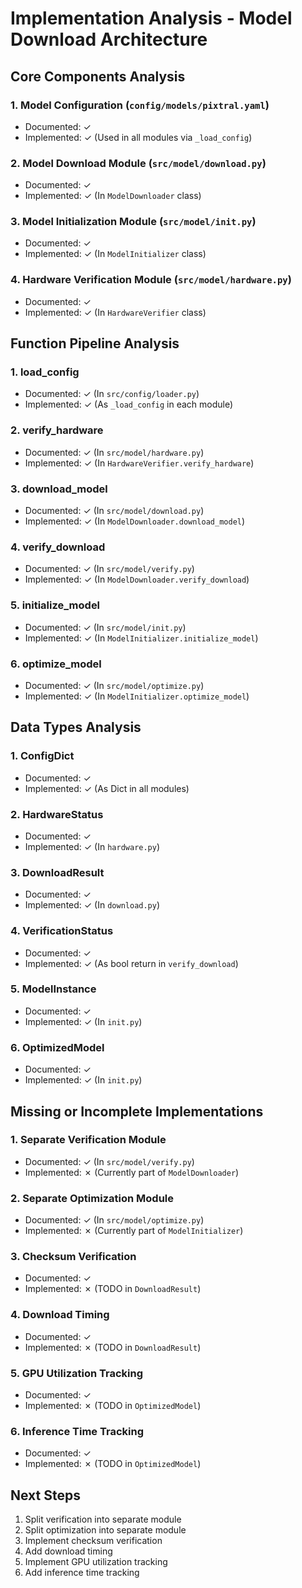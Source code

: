 # Implementation Analysis - Model Download Architecture

## Core Components Analysis

### 1. Model Configuration (`config/models/pixtral.yaml`)
- Documented: ✓
- Implemented: ✓ (Used in all modules via `_load_config`)

### 2. Model Download Module (`src/model/download.py`)
- Documented: ✓
- Implemented: ✓ (In `ModelDownloader` class)

### 3. Model Initialization Module (`src/model/init.py`)
- Documented: ✓
- Implemented: ✓ (In `ModelInitializer` class)

### 4. Hardware Verification Module (`src/model/hardware.py`)
- Documented: ✓
- Implemented: ✓ (In `HardwareVerifier` class)

## Function Pipeline Analysis

### 1. load_config
- Documented: ✓ (In `src/config/loader.py`)
- Implemented: ✓ (As `_load_config` in each module)

### 2. verify_hardware
- Documented: ✓ (In `src/model/hardware.py`)
- Implemented: ✓ (In `HardwareVerifier.verify_hardware`)

### 3. download_model
- Documented: ✓ (In `src/model/download.py`)
- Implemented: ✓ (In `ModelDownloader.download_model`)

### 4. verify_download
- Documented: ✓ (In `src/model/verify.py`)
- Implemented: ✓ (In `ModelDownloader.verify_download`)

### 5. initialize_model
- Documented: ✓ (In `src/model/init.py`)
- Implemented: ✓ (In `ModelInitializer.initialize_model`)

### 6. optimize_model
- Documented: ✓ (In `src/model/optimize.py`)
- Implemented: ✓ (In `ModelInitializer.optimize_model`)

## Data Types Analysis

### 1. ConfigDict
- Documented: ✓
- Implemented: ✓ (As Dict in all modules)

### 2. HardwareStatus
- Documented: ✓
- Implemented: ✓ (In `hardware.py`)

### 3. DownloadResult
- Documented: ✓
- Implemented: ✓ (In `download.py`)

### 4. VerificationStatus
- Documented: ✓
- Implemented: ✓ (As bool return in `verify_download`)

### 5. ModelInstance
- Documented: ✓
- Implemented: ✓ (In `init.py`)

### 6. OptimizedModel
- Documented: ✓
- Implemented: ✓ (In `init.py`)

## Missing or Incomplete Implementations

### 1. Separate Verification Module
- Documented: ✓ (In `src/model/verify.py`)
- Implemented: ✗ (Currently part of `ModelDownloader`)

### 2. Separate Optimization Module
- Documented: ✓ (In `src/model/optimize.py`)
- Implemented: ✗ (Currently part of `ModelInitializer`)

### 3. Checksum Verification
- Documented: ✓
- Implemented: ✗ (TODO in `DownloadResult`)

### 4. Download Timing
- Documented: ✓
- Implemented: ✗ (TODO in `DownloadResult`)

### 5. GPU Utilization Tracking
- Documented: ✓
- Implemented: ✗ (TODO in `OptimizedModel`)

### 6. Inference Time Tracking
- Documented: ✓
- Implemented: ✗ (TODO in `OptimizedModel`)

## Next Steps

1. Split verification into separate module
2. Split optimization into separate module
3. Implement checksum verification
4. Add download timing
5. Implement GPU utilization tracking
6. Add inference time tracking 